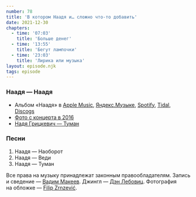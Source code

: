 ```yaml
---
number: 78
title: 'В котором Наадя и… сложно что-то добавить'
date: 2021-12-30
chapters:
  - time: '07:03'
    title: 'Больше денег'
  - time: '13:55'
    title: 'Бегут лампочки'
  - time: '23:03'
    title: 'Лирика или музыка'
layout: episode.njk
tags: episode
---
```


### Наадя — Наадя

- Альбом «Наадя» в
  [Apple Music](https://music.apple.com/album/1457277419),
  [Яндекс.Музыке](https://music.yandex.ru/album/13111040),
  [Spotify](https://open.spotify.com/album/4Y5UE0V9iwLeodL0g2Caaf),
  [Tidal](https://tidal.com/browse/album/106301408),
  [Discogs](https://www.discogs.com/master/914294)
- [Фото с концерта в 2016](https://www.instagram.com/p/BFUUpb4HdlH/)
- [Надя Грицкевич — Туман](https://youtu.be/4_bo5Movtwo)

### Песни

1. Наадя — Наоборот
2. Наадя — Веди
3. Наадя — Туман

Все права на музыку принадлежат законным правообладателям.
Запись и сведение — [Вадим Макеев](https://twitter.com/pepelsbey).
Джингл — [Дэн Лебовиц](https://www.youtube.com/channel/UC38A5qHrlc_Zgua7vL4b96w).
Фотография на обложке — [Filip Zrnzević](https://unsplash.com/photos/QsWG0kjPQRY).
